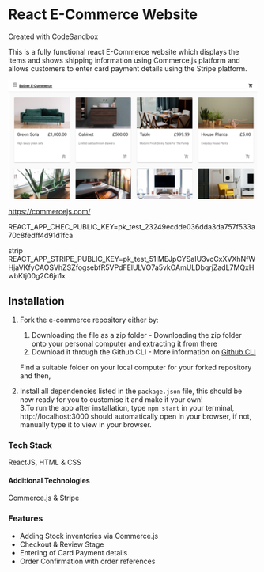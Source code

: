 # React E-Commerce Website
Created with CodeSandbox 

This is a fully functional react E-Commerce website which displays the items and shows shipping information using Commerce.js platform and allows customers to enter card payment details using the Stripe platform.

![Ecommerce_Website](/src/assets/ecommerce.png)

https://commercejs.com/   

REACT_APP_CHEC_PUBLIC_KEY=pk_test_23249ecdde036dda3da757f533a70c8fedff4d91d1fca

strip 
REACT_APP_STRIPE_PUBLIC_KEY=pk_test_51IMEJpCYSaIU3vcCxXVXhNfWHjaVKfyCAOSVhZSZfogsebfR5VPdFElULVO7a5vkOAmULDbqrjZadL7MQxHwbKtj00g2C6jn1x


## Installation


1. Fork the e-commerce repository
   either by:

   1. Downloading the file as a zip folder - Downloading the zip folder onto your personal computer and extracting it from there
   1. Download it through the Github CLI - More information on [Github CLI](https://cli.github.com/)


   Find a suitable folder on your local computer for your forked repository and then,
   
   
   
2. Install all dependencies listed in the ```package.json``` file, this should be now ready for you to customise it and make it your own!  
3.To run the app after installation, type ```npm start``` in your terminal, http://localhost:3000 should automatically open in your browser, if not, manually type it to view in your browser.


### Tech Stack

ReactJS, HTML & CSS

#### Additional Technologies

Commerce.js & Stripe

### Features

* Adding Stock inventories via Commerce.js
* Checkout & Review Stage
* Entering of Card Payment details
* Order Confirmation with order references

   
   




